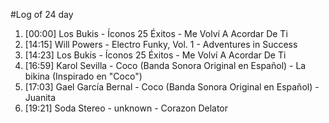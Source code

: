 #Log of 24 day

1. [00:00] Los Bukis - Íconos 25 Éxitos - Me Volví A Acordar De Ti
1. [14:15] Will Powers - Electro Funky, Vol. 1 - Adventures in Success
1. [14:23] Los Bukis - Íconos 25 Éxitos - Me Volví A Acordar De Ti
1. [16:59] Karol Sevilla - Coco (Banda Sonora Original en Español) - La bikina (Inspirado en "Coco")
1. [17:03] Gael García Bernal - Coco (Banda Sonora Original en Español) - Juanita
1. [19:21] Soda Stereo - unknown - Corazon Delator
